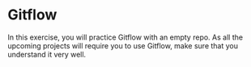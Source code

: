# Gitflow
In this exercise, you will practice Gitflow with an empty repo. As all the upcoming projects will require you to use Gitflow, make sure that you understand it very well.
